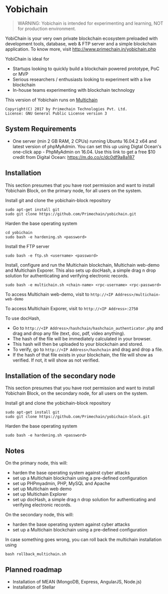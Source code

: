 Yobichain
=========

> WARNING: Yobichain is intended for experimenting and learning, NOT for production environment.

YobiChain is your very own private blockchain ecosystem preloaded with development tools, database, web & FTP server and a simple blockchain application. To know more, visit http://www.primechain.in/yobichain.php

YobiChain is ideal for

* Startups looking to quickly build a blockchain powered prototype, PoC or MVP
* Serious researchers / enthusiasts looking to experiment with a live blockchain
* In-house teams experimenting with blockchain technology

This version of Yobichain runs on [Multichain](https://github.com/MultiChain) 

    Copyright(C) 2017 by Primechain Technologies Pvt. Ltd.
    License: GNU General Public License version 3

System Requirements
-------------------

* One server (min 2 GB RAM, 2 CPUs) running Ubuntu 16.04.2 x64 and latest version of phpMyAdmin. You can set this up using Digtal Ocean's one-click app - PhpMyAdmin on 16.04. Use this link to get a free $10 credit from Digital Ocean: https://m.do.co/c/dc0df9a8a187 

Installation
------------

This section presumes that you have root permission and want to install Yobichain Block, on the primary node, for all users on the system.

Install git and clone the yobichain-block repository

    sudo apt-get install git
    sudo git clone https://github.com/Primechain/yobichain.git

Harden the base operating system

    cd yobichain
    sudo bash -e hardening.sh <password>

Install the FTP server

    sudo bash -e ftp.sh <username> <password>


Install, configure and run the Multichain blockchain, Multichain web-demo and Multichain Exporer. This also sets up docHash, a simple drag n drop solution for authenticating and verifying electronic records.

    sudo bash -e multichain.sh <chain-name> <rpc-username> <rpc-password>
		
To access Multichain web-demo, visit to `http://<IP Address>/multichain-web-demo`

To access Multichain Exporer, visit to `http://<IP Address>:2750`

To use docHash, 
* Go to `http://<IP Address>/hashchain/hashchain_authenticator.php` and drag and drop any file (text, doc, pdf, video anything). 
* The hash of the file will be immediately calculated in your browser. 
* This hash will then be uploaded to your blockchain and stored. 
* To verify, go to `http://<IP Address>/hashchain` and drag and drop a file. 
* If the hash of that file exists in your blockchain, the file will show as verified. If not, it will show as not verified.

Installation of the secondary node
------------

This section presumes that you have root permission and want to install Yobichain Block, on the secondary node, for all users on the system.

Install git and clone the yobichain-block repository

    sudo apt-get install git
    sudo git clone https://github.com/Primechain/yobichain-block.git

Harden the base operating system

    sudo bash -e hardening.sh <password>


Notes
-----

On the primary node, this will:
* harden the base operating system against cyber attacks
* set up a Multichain blockchain using a pre-defined configuration
* set up PHPmyadmin, PHP, MySQL and Apache
* set up Multichain web demo
* set up Multichain Explorer
* set up docHash, a simple drag n drop solution for authenticating and verifying electronic records.

On the secondary node, this will:
* harden the base operating system against cyber attacks
* set up a Multichain blockchain using a pre-defined configuration

In case something goes wrong, you can roll back the multichain installation using

    bash rollback_multichain.sh 

Planned roadmap
-----
* Installation of MEAN (MongoDB, Express, AngularJS, Node.js)
* Installation of Stellar
